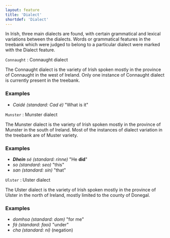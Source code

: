 ```yaml
---
layout: feature
title: 'Dialect'
shortdef: 'Dialect'
---
```


In Irish, three main dialects are found, with certain grammatical and lexical variations between the dialects. Words or grammatical features in the treebank which were judged to belong to a particular dialect were marked with the Dialect feature.

`Connaught` : Connaught dialect

The Connaught dialect is the variety of Irish spoken mostly in the province of Connaught in the west of Ireland. Only one instance of Connaught dialect is currently present in the treebank.

### Examples

* _Caidé (standard: Cad é)_ "What is it"

`Munster` : Munster dialect

The Munster dialect is the variety of Irish spoken mostly in the province of Munster in the south of Ireland. Most of the instances of dialect variation in the treebank are of Muster variety.

### Examples

* _<b>Dhein</b> sé (standard: rinne)_ "He <b>did</b>"
* _so (standard: seo)_ "this"
* _san (standard: sin)_ "that"

`Ulster` : Ulster dialect

The Ulster dialect is the variety of Irish spoken mostly in the province of Ulster in the north of Ireland, mostly limited to the county of Donegal. 

### Examples

* _domhsa (standard: dom)_ "for me"
* _fá (standard: faoi)_ "under"
* _cha (standard: ní)_ (negation)

